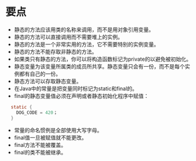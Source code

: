 # 要点

- 静态的方法应该用类的名称来调用，而不是用对象引用变量。
- 静态的方法可以直接调用而不需要堆上的实例。
- 静态的方法是一个非常实用的方法，它不需要特别的实例变量。
- 静态的方法不能存取非静态的方法。
- 如果类只有静态的方法，你可以将构造函数标记为private的以避免被初始化。
- 静态变量为该变量所属类的成员所共享。静态变量只会有一份，而不是每个实例都有自己的一份。
- 静态方法可以存取静态变量。
- 在Java中的常量是把变量同时标记为static和final的。
- final的静态变量值必须在声明或者静态初始化程序中赋值：  
```java
  static {
  	DOG_CODE = 420；
  }
```
- 常量的命名惯例是全部使用大写字母。
- final值一旦被赋值就不能更改。
- final方法不能被覆盖。
- final的类不能被继承。